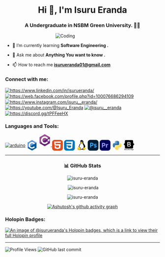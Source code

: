 <h1 align="center">Hi 👋, I'm Isuru Eranda</h1>
<h3 align="center">A Undergraduate in NSBM Green University. 🧑‍💻</h3>

<img align="right" alt="Coding" width="340" src="https://cdn.dribbble.com/users/1162077/screenshots/3848914/programmer.gif">
&nbsp;

- 🌱 I’m currently learning **Software Engineering .**

- 💬 Ask me about **Anything You want to know .**

- 📫 How to reach me **isurueranda01@gmail.com**
  
<!-------- Connect with me icons --------->

<h3 align="left">Connect with me:</h3>
<p align="left">
 
<a href="https://linkedin.com/in/isuru-eranda-ba24b6270/" ><img align="center" src="https://raw.githubusercontent.com/rahuldkjain/github-profile-readme-generator/master/src/images/icons/Social/linked-in-alt.svg" alt="https://www.linkedin.com/in/isurueranda/" height="30" width="40" /></a>
<a href="https://fb.com/profile.php?id=100076686294109" ><img align="center" src="https://raw.githubusercontent.com/rahuldkjain/github-profile-readme-generator/master/src/images/icons/Social/facebook.svg" alt="https://web.facebook.com/profile.php?id=100076686294109" height="30" width="40" /></a>
<a href="https://instagram.com/isuru__eranda/" target="blank"><img align="center" src="https://raw.githubusercontent.com/rahuldkjain/github-profile-readme-generator/master/src/images/icons/Social/instagram.svg" alt="https://www.instagram.com/isuru__eranda/" height="30" width="40" /></a>
<a href="https://www.youtube.com/@Isuru_Eranda" target="blank"><img align="center" src="https://raw.githubusercontent.com/rahuldkjain/github-profile-readme-generator/master/src/images/icons/Social/youtube.svg" alt="https://youtube.com/@Isuru_Eranda" height="30" width="40" /></a>
<a href="https://twitter.com/@isuru__eranda" ><img align="center" src="https://raw.githubusercontent.com/rahuldkjain/github-profile-readme-generator/master/src/images/icons/Social/twitter.svg" alt="@isuru__eranda" height="30" width="40" /></a>
<a href="https://discord.gg/https://discord.gg/tPFFeeHX" ><img align="center" src="https://raw.githubusercontent.com/rahuldkjain/github-profile-readme-generator/master/src/images/icons/Social/discord.svg" alt="https://discord.gg/tPFFeeHX" height="30" width="40" /></a>
</p>

<!-------- Languages and Tools icons --------->

<h3 align="left">Languages and Tools:</h3>
<p align="left">
  
 <a href="https://www.arduino.cc/" target="blank"><img align="center"
        src="https://cdn.worldvectorlogo.com/logos/arduino-1.svg" alt="arduino" height="35" width="35" /></a>
<a href="https://www.cprogramming.com/" target="blank"><img align="center"
        src="https://raw.githubusercontent.com/devicons/devicon/master/icons/c/c-original.svg"
        alt=" c" height="35" width="35" /></a>
<a href="https://www.w3schools.com/cs/" target="_blank" rel="noreferrer"> <img src="https://raw.githubusercontent.com/devicons/devicon/master/icons/csharp/csharp-original.svg" alt="csharp" width="40" height="40"/> </a>
<a href="https://www.w3schools.com/html/" target="blank"><img align="center"
        src="https://github.com/tandpfun/skill-icons/blob/main/icons/HTML.svg" alt="html5" height="35" width="35" /></a>
<a href="https://www.w3schools.com/css/" target="blank"><img align="center"
        src="https://github.com/tandpfun/skill-icons/blob/main/icons/CSS.svg" alt="css3" height="35" width="35" /></a>
<a href="https://www.linux.org/" target="blank"><img align="center"
        src="https://raw.githubusercontent.com/devicons/devicon/master/icons/linux/linux-original.svg" alt="linux"
        height="35" width="35" /></a>
<a href="https://www.photoshop.com/en" target="blank"><img align="center"
        src="https://github.com/tandpfun/skill-icons/blob/main/icons/Photoshop.svg" alt="photoshop" height="35"
        width="35" /></a>
<a href="https://www.adobe.com/products/premiere.html" target="blank"><img align="center"
        src="https://github.com/tandpfun/skill-icons/blob/main/icons/Premiere.svg" alt="premiere" height="35"
        width="35" /></a>
<a href="https://www.python.org" target="blank"><img align="center"
        src="https://raw.githubusercontent.com/devicons/devicon/master/icons/python/python-original.svg" alt="python" height="35"
        width="35" /></a>
<a href="https://getbootstrap.com" target="blank"><img align="center"
        src="https://raw.githubusercontent.com/devicons/devicon/master/icons/bootstrap/bootstrap-plain-wordmark.svg" alt="bootstrap" height="35"
        width="35" /></a>
</p> 

<hr/>

<!-------- Status -------->

<div align="center">
<h3> 📊 GitHub Stats </h3>
<p><img  src="https://github-readme-streak-stats.herokuapp.com/?user=isuru-eranda&" alt="isuru-eranda" /></p>

<p>&nbsp;<img src="https://github-readme-stats.vercel.app/api?username=isuru-eranda&show_icons=true&locale=en" alt="isuru-eranda" /></p>

<p><img  src="https://github-readme-stats.vercel.app/api/top-langs?username=isuru-eranda&show_icons=true&locale=en&layout=compact" alt="isuru-eranda" /></p>

[![Ashutosh's github activity graph](https://github-readme-activity-graph.vercel.app/graph?username=Isuru-Eranda&theme=github-compact)](https://github.com/ashutosh00710/github-readme-activity-graph)

 </div>
 
<!------ Holopin Badges ------->

<h3 align="left">Holopin Badges:</h3>

[![An image of @isurueranda's Holopin badges, which is a link to view their full Holopin profile](https://holopin.me/isurueranda)](https://holopin.io/@isurueranda)
<hr/>

<!------ Status ------>

![Profile Views](https://komarev.com/ghpvc/?username=Isuru-Eranda)
![GitHub last commit](https://img.shields.io/github/last-commit/Isuru-Eranda/Isuru-Eranda)


